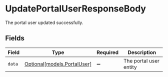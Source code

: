 # UpdatePortalUserResponseBody

The portal user updated successfully.


## Fields

| Field                                                  | Type                                                   | Required                                               | Description                                            |
| ------------------------------------------------------ | ------------------------------------------------------ | ------------------------------------------------------ | ------------------------------------------------------ |
| `data`                                                 | [Optional[models.PortalUser]](../models/portaluser.md) | :heavy_minus_sign:                                     | The portal user entity                                 |